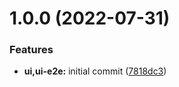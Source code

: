 # 1.0.0 (2022-07-31)


### Features

* **ui,ui-e2e:** initial commit ([7818dc3](https://github.com/MHarmony/randos/commit/7818dc3088156e7e65db459f34e6f7592c864c2f))
